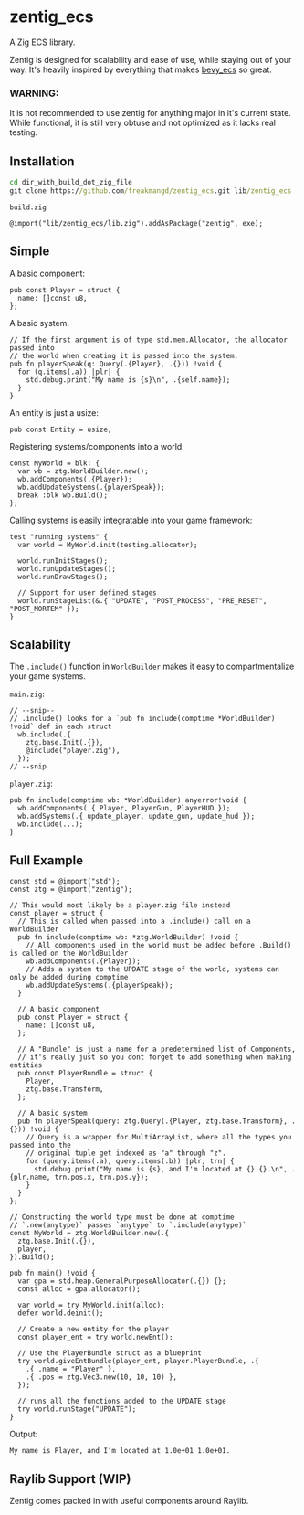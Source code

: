 # zentig_ecs
A Zig ECS library. 

Zentig is designed for scalability and ease of use, while staying out of your way.
It's heavily inspired by everything that makes [bevy_ecs](https://github.com/bevyengine/bevy) so great.

### WARNING:
It is not recommended to use zentig for anything major in it's current state.
While functional, it is still very obtuse and not optimized as it lacks real testing.

## Installation
```cmd
cd dir_with_build_dot_zig_file
git clone https://github.com/freakmangd/zentig_ecs.git lib/zentig_ecs
```

`build.zig`
```zig
@import("lib/zentig_ecs/lib.zig").addAsPackage("zentig", exe);
```

## Simple

A basic component:
```zig
pub const Player = struct {
  name: []const u8,
};
```

A basic system:
```zig
// If the first argument is of type std.mem.Allocator, the allocator passed into
// the world when creating it is passed into the system.
pub fn playerSpeak(q: Query(.{Player}, .{})) !void {
  for (q.items(.a)) |plr| {
    std.debug.print("My name is {s}\n", .{self.name});
  }
}
```

An entity is just a usize:
```zig
pub const Entity = usize;
```

Registering systems/components into a world:
```zig
const MyWorld = blk: {
  var wb = ztg.WorldBuilder.new();
  wb.addComponents(.{Player});
  wb.addUpdateSystems(.{playerSpeak});
  break :blk wb.Build();
};
```

Calling systems is easily integratable into your game framework:
```zig
test "running systems" {
  var world = MyWorld.init(testing.allocator);

  world.runInitStages();
  world.runUpdateStages();
  world.runDrawStages();
  
  // Support for user defined stages
  world.runStageList(&.{ "UPDATE", "POST_PROCESS", "PRE_RESET", "POST_MORTEM" });
}
```

## Scalability
The `.include()` function in `WorldBuilder` makes it easy to compartmentalize your game systems.

`main.zig`:
```zig
// --snip--
// .include() looks for a `pub fn include(comptime *WorldBuilder) !void` def in each struct
  wb.include(.{
    ztg.base.Init(.{}),
    @include("player.zig"),
  });
// --snip
```

`player.zig`:
```zig
pub fn include(comptime wb: *WorldBuilder) anyerror!void {
  wb.addComponents(.{ Player, PlayerGun, PlayerHUD });
  wb.addSystems(.{ update_player, update_gun, update_hud });
  wb.include(...);
}
```

## Full Example
```zig
const std = @import("std");
const ztg = @import("zentig");

// This would most likely be a player.zig file instead
const player = struct {
  // This is called when passed into a .include() call on a WorldBuilder
  pub fn include(comptime wb: *ztg.WorldBuilder) !void {
    // All components used in the world must be added before .Build() is called on the WorldBuilder
    wb.addComponents(.{Player});
    // Adds a system to the UPDATE stage of the world, systems can only be added during comptime
    wb.addUpdateSystems(.{playerSpeak});
  }
  
  // A basic component
  pub const Player = struct {
    name: []const u8,
  };
  
  // A "Bundle" is just a name for a predetermined list of Components,
  // it's really just so you dont forget to add something when making entities
  pub const PlayerBundle = struct {
    Player,
    ztg.base.Transform,
  };
  
  // A basic system
  pub fn playerSpeak(query: ztg.Query(.{Player, ztg.base.Transform}, .{})) !void {
    // Query is a wrapper for MultiArrayList, where all the types you passed into the
    // original tuple get indexed as "a" through "z".
    for (query.items(.a), query.items(.b)) |plr, trn| {
      std.debug.print("My name is {s}, and I'm located at {} {}.\n", .{plr.name, trn.pos.x, trn.pos.y});
    }
  }
};

// Constructing the world type must be done at comptime
// `.new(anytype)` passes `anytype` to `.include(anytype)`
const MyWorld = ztg.WorldBuilder.new(.{
  ztg.base.Init(.{}),
  player,
}).Build();

pub fn main() !void {
  var gpa = std.heap.GeneralPurposeAllocator(.{}) {};
  const alloc = gpa.allocator();

  var world = try MyWorld.init(alloc);
  defer world.deinit();

  // Create a new entity for the player
  const player_ent = try world.newEnt();
  
  // Use the PlayerBundle struct as a blueprint
  try world.giveEntBundle(player_ent, player.PlayerBundle, .{
    .{ .name = "Player" },
    .{ .pos = ztg.Vec3.new(10, 10, 10) },
  });

  // runs all the functions added to the UPDATE stage
  try world.runStage("UPDATE");
}
```

Output:
```
My name is Player, and I'm located at 1.0e+01 1.0e+01.
```

## Raylib Support (WIP)

Zentig comes packed in with useful components around Raylib.
